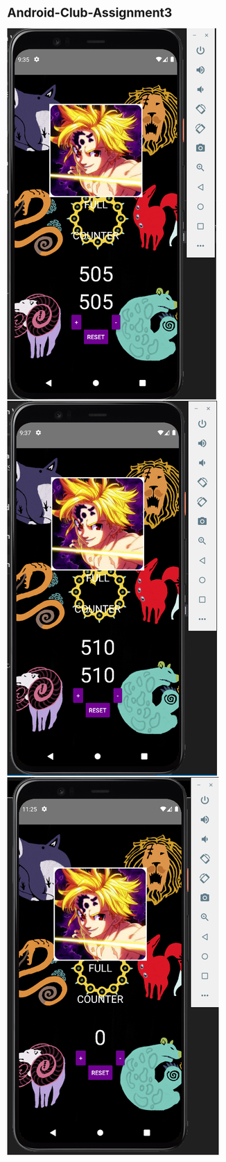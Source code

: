# Android-Club-Assignment3
![Screenshots](./screenshot/4.png)
![Screenshots](./screenshot/5.png)
![Screenshots](./screenshot/3.png)